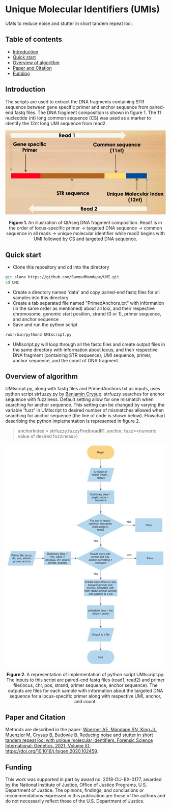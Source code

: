 <!-- PROJECT TITLE -->
# Unique Molecular Identifiers (UMIs)
UMIs to reduce noise and stutter in short tandem repeat loci. 

<!-- TABLE OF CONTENTS -->
## Table of contents
* [Introduction](#introduction)
* [Quick start](#quick-start)
* [Overview of algorithm](#overview-of-algorithm)
* [Paper and Citation](#paper-and-citation)
* [Funding](#funding)


<!-- Introduction -->
## Introduction
The scripts are used to extract the DNA fragments containing STR sequence between gene specific primer and anchor sequence from paired-end fastq files. The DNA fragment composition is shown in figure 1. The 11 nucleotide (nt) long common sequence (CS) was used as a marker to identify the 12nt long UMI sequence from read2.

<p align="center">
<img src="images/DNAfragComp.png" alt="Image">
<p style="text-align: center;"><strong>Figure 1. </strong> An illustration of QIAseq DNA fragment composition. Read1 is in the order of locus-specific primer -> targeted DNA sequence -> common sequence in all reads -> unique molecular identifier while read2 begins with UMI followed by CS and targeted DNA sequence.
</p>


<!-- Quick start -->
## Quick start  
* Clone this repository and cd into the directory
```bash
git clone https://github.com/SammedMandape/UMI.git
cd UMI
```

* Create a directory named 'data' and copy paired-end fastq files for all samples into this directory
* Create a tab separated file named "PrimedAnchors.txt" with information (in the same order as mentioned) about all loci, and their respective chromosome, genomic start position, strand (0 or 1), primer sequence, and anchor sequence
* Save and run the python script
```bash
/usr/bin/python3 UMIscript.py
```

* UMIscript.py will loop through all the fastq files and create output files in the same directory with information about locus, and their respective DNA fragment (containing STR sequence), UMI sequence, primer, anchor sequence, and the count of DNA fragment.


<!-- Overview of algorithm -->
## Overview of algorithm
UMIscript.py, along with fastq files and PrimedAnchors.txt as inputs, uses python script strfuzzy.py by [Benjamin Crysup](https://github.com/Benjamin-Crysup). strfuzzy searches for anchor sequence with fuzziness. Default setting allow for one mismatch when searching for anchor sequence. This setting can be changed by varying the variable 'fuzz' in UMIscript to desired number of mismatches allowed when searching for anchor sequence (the line of code is shown below). Flowchart describing the python implementation is represented in figure 2.

> anchorIndex = strfuzzy.fuzzyFind(readR1, anchor, fuzz=\<numeric value of desired fuzziness\>)

<p align="center">
<img src="images/Algo_flowchart.jpg" alt="Image">
<p style="text-align: center;"><strong>Figure 2. </strong> A representation of implementation of python script UMIscript.py. The inputs to this script are paired-end fastq files (read1, read2) and primer file(locus, chr, pos, strand, primer sequence, anchor sequence). The outputs are files for each sample with information about the targeted DNA sequence for a locus-specific primer along with respective UMI, anchor, and count.
</p>
</p>

## Paper and Citation
Methods are described in the paper: [Woerner AE, Mandape SN, King JL, Muenzler M, Crysup B, Budowle B. Reducing noise and stutter in short tandem repeat loci with unique molecular identifiers. Forensic Science International: Genetics. 2021; Volume 51.](http://www.sciencedirect.com/science/article/pii/S1872497320302313)
https://doi.org/10.1016/j.fsigen.2020.102459.


## Funding
This work was supported in part by award no. 2018-DU-BX-0177, awarded by the National Institute of Justice, Office of Justice Programs, U.S. Department of Justice. The opinions, findings, and conclusions or recommendations expressed in this publication are those of the authors and do not necessarily reflect those of the U.S. Department of Justice.
